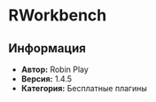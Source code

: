# RWorkbench



## Информация
- **Автор:** Robin Play
- **Версия:** 1.4.5
- **Категория:** Бесплатные плагины

